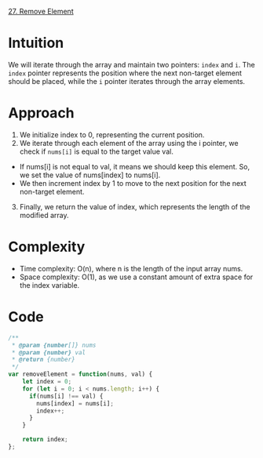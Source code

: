 [27. Remove Element](https://leetcode.com/problems/remove-element/description/)

# Intuition
We will iterate through the array and maintain two pointers: `index` and `i`. 
The `index` pointer represents the position where the next non-target element should be placed, while the `i` pointer iterates through the array elements.
	
# Approach
1. We initialize index to 0, representing the current position.
2. We iterate through each element of the array using the i pointer, we check if `nums[i]` is equal to the target value val.
  - If nums[i] is not equal to val, it means we should keep this element. So, we set the value of nums[index] to nums[i].
  - We then increment index by 1 to move to the next position for the next non-target element.
3. Finally, we return the value of index, which represents the length of the modified array.

# Complexity
- Time complexity: O(n), where n is the length of the input array nums.
- Space complexity: O(1), as we use a constant amount of extra space for the index variable.

# Code
```javascript
/**
 * @param {number[]} nums
 * @param {number} val
 * @return {number}
 */
var removeElement = function(nums, val) {
    let index = 0;
    for (let i = 0; i < nums.length; i++) {
      if(nums[i] !== val) {
        nums[index] = nums[i];
        index++;
      }
    }

    return index;
};
```
